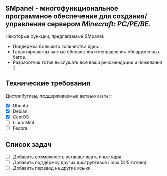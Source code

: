 __SMpanel - многофункциональное программное обеспечение для создания/управления сервером *Minecraft: PC/PE/BE*.__ 
-------------
Некоторые функции, предлагаемые SMpanel:
* Поддержка большого количества ядер.
* Гарантированны частые обновления и исправления обнаруженных багов.
* Разработчик готов выслушать все ваши рекомендации и пожелания :)

Технические требования
-------------
Дистрибутивы, поддерживаемые ветвью `master`:
- [x] Ubuntu
- [x] Debian
- [x] CentOS
- [ ] Linux Mint
- [ ] Fedora

Список задач
-------------
- [ ] Добавить возможность устанавливать иные ядра.
- [ ] Добавить поддержку других диструбтивов Linux (3/5 готово).
- [ ] Добавить перевод на другие языки.
